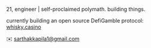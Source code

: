 21, engineer | self-proclaimed polymath. building things.

currently building an open source DefiGamble protocol:<br>
[whisky.casino](https://www.whisky.casino/)

✉️ sarthakkapila1@gmail.com
